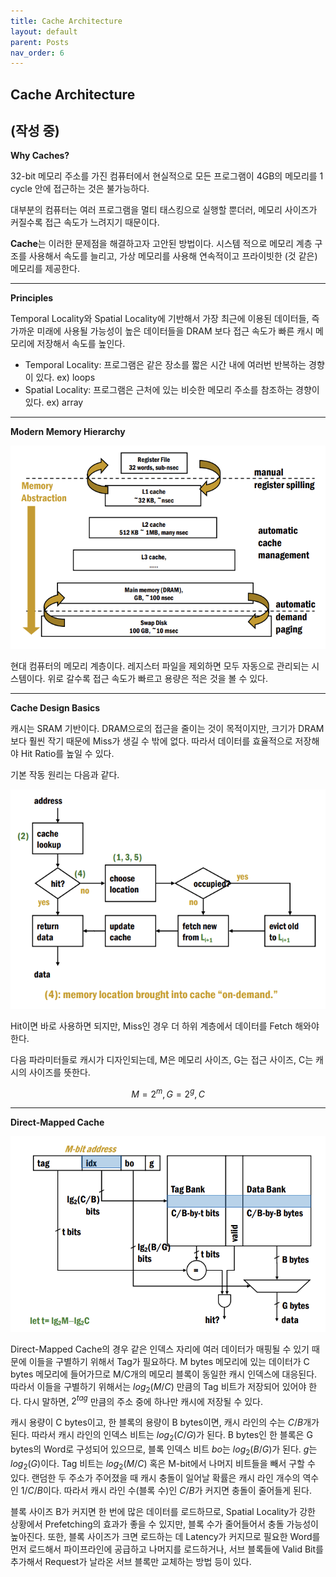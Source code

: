 ```yaml
---
title: Cache Architecture
layout: default
parent: Posts
nav_order: 6
---
```


## Cache Architecture  

(작성 중)
---

**Why Caches?**  

32-bit 메모리 주소를 가진 컴퓨터에서 현실적으로 모든 프로그램이 4GB의 메모리를 1 cycle 안에 접근하는 것은 불가능하다. 

대부분의 컴퓨터는 여러 프로그램을 멀티 태스킹으로 실행할 뿐더러, 메모리 사이즈가 커질수록 접근 속도가 느려지기 때문이다.  

**Cache**는 이러한 문제점을 해결하고자 고안된 방법이다. 시스템 적으로 메모리 계층 구조를 사용해서 속도를 늘리고, 가상 메모리를 사용해 연속적이고 프라이빗한 (것 같은) 메모리를 제공한다. 

---

**Principles**  

Temporal Locality와 Spatial Locality에 기반해서 가장 최근에 이용된 데이터들, 즉 가까운 미래에 사용될 가능성이 높은 데이터들을 DRAM 보다 접근 속도가 빠른 캐시 메모리에 저장해서 속도를 높인다.   

- Temporal Locality: 프로그램은 같은 장소를 짧은 시간 내에 여러번 반복하는 경향이 있다. ex) loops  
- Spatial Locality: 프로그램은 근처에 있는 비슷한 메모리 주소를 참조하는 경향이 있다. ex) array

---

**Modern Memory Hierarchy**  

![1](../images/cache/1.png)

현대 컴퓨터의 메모리 계층이다. 레지스터 파일을 제외하면 모두 자동으로 관리되는 시스템이다. 위로 갈수록 접근 속도가 빠르고 용량은 적은 것을 볼 수 있다. 

---

**Cache Design Basics**  

캐시는 SRAM 기반이다. DRAM으로의 접근을 줄이는 것이 목적이지만, 크기가 DRAM 보다 훨씬 작기 때문에 Miss가 생길 수 밖에 없다. 따라서 데이터를 효율적으로 저장해야 Hit Ratio를 높일 수 있다.  

기본 작동 원리는 다음과 같다.  

![2](../images/cache/2.png)

Hit이면 바로 사용하면 되지만, Miss인 경우 더 하위 계층에서 데이터를 Fetch 해와야 한다. 

다음 파라미터들로 캐시가 디자인되는데, M은 메모리 사이즈, G는 접근 사이즈, C는 캐시의 사이즈를 뜻한다.  

$$
M = 2^m, G=2^g, C
$$

---

**Direct-Mapped Cache**  

![3](../images/cache/3.png)

Direct-Mapped Cache의 경우 같은 인덱스 자리에 여러 데이터가 매핑될 수 있기 때문에 이들을 구별하기 위해서 Tag가 필요하다. M bytes 메모리에 있는 데이터가 C bytes 메모리에 들어가므로 M/C개의 메모리 블록이 동일한 캐시 인덱스에 대응된다. 따라서 이들을 구별하기 위해서는 $log_2 (M/C)$ 만큼의 Tag 비트가 저장되어 있어야 한다. 다시 말하면, $2^{tag}$ 만큼의 주소 중에 하나만 캐시에 저장될 수 있다. 

캐시 용량이 C bytes이고, 한 블록의 용량이 B bytes이면, 캐시 라인의 수는 $C/B$개가 된다. 따라서 캐시 라인의 인덱스 비트는 $log_2 (C/G)$가 된다. B bytes인 한 블록은 G bytes의 Word로 구성되어 있으므로, 블록 인덱스 비트 $bo$는 $log_2 (B/G)$가 된다. $g$는 $log_2 (G)$이다. Tag 비트는 $log_2(M/C)$ 혹은 M-bit에서 나머지 비트들을 빼서 구할 수 있다. 랜덤한 두 주소가 주어졌을 때 캐시 충돌이 일어날 확률은 캐시 라인 개수의 역수인 $1/{C/B}$이다. 따라서 캐시 라인 수(블록 수)인 $C/B$가 커지면 충돌이 줄어들게 된다.  

블록 사이즈 B가 커지면 한 번에 많은 데이터를 로드하므로, Spatial Locality가 강한 상황에서 Prefetching의 효과가 좋을 수 있지만, 블록 수가 줄어들어서 충돌 가능성이 높아진다. 또한, 블록 사이즈가 크면 로드하는 데 Latency가 커지므로 필요한 Word를 먼저 로드해서 파이프라인에 공급하고 나머지를 로드하거나, 서브 블록들에 Valid Bit를 추가해서 Request가 날라온 서브 블록만 교체하는 방법 등이 있다.  








